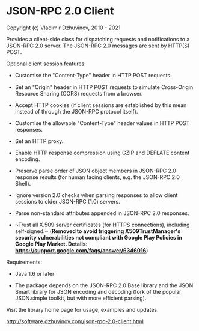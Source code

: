# JSON-RPC 2.0 Client

Copyright (c) Vladimir Dzhuvinov, 2010 - 2021

Provides a client-side class for dispatching requests and notifications to a 
JSON-RPC 2.0 server. The JSON-RPC 2.0 messages are sent by HTTP(S) POST.

Optional client session features:

* Customise the "Content-Type" header in HTTP POST requests.

* Set an "Origin" header in HTTP POST requests to simulate Cross-Origin 
  Resource Sharing (CORS) requests from a browser.
  
* Accept HTTP cookies (if client sessions are established by this mean instead 
  of through the JSON-RPC protocol itself).
  
* Customise the allowable "Content-Type" header values in HTTP POST responses.
 
* Set an HTTP proxy.

* Enable HTTP response compression using GZIP and DEFLATE content encoding.
  
* Preserve parse order of JSON object members in JSON-RPC 2.0 response results 
  (for human facing clients, e.g. the JSON-RPC 2.0 Shell).
  
* Ignore version 2.0 checks when parsing responses to allow client sessions to 
  older JSON-RPC (1.0) servers.

* Parse non-standard attributes appended in JSON-RPC 2.0 responses.

* ~Trust all X.509 server certificates (for HTTPS connections), including
  self-signed.~ (**Removed to avoid triggering X509TrustManager's security 
  vulnerabilities not compliant with Google Play Policies in Google Play Market.
  Details: <https://support.google.com/faqs/answer/6346016>**)


Requirements:

* Java 1.6 or later

* The package depends on the JSON-RPC 2.0 Base library and the JSON Smart
  library for JSON encoding and decoding (fork of the popular JSON.simple
  toolkit, but with more efficient parsing).


Visit the library home page for usage, examples and updates:

<http://software.dzhuvinov.com/json-rpc-2.0-client.html>

